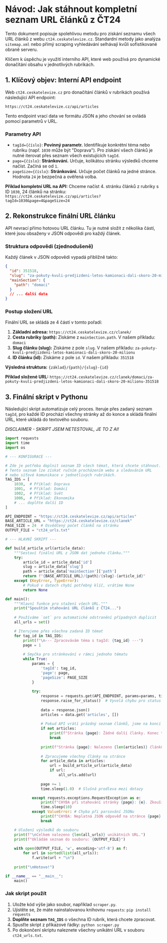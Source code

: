 # Návod: Jak stáhnout kompletní seznam URL článků z ČT24

Tento dokument popisuje spolehlivou metodu pro získání seznamu všech URL článků z webu `ct24.ceskatelevize.cz`. Standardní metody jako analýza `sitemap.xml` nebo přímý scraping vyhledávání selhávají kvůli sofistikované obraně serveru.

Klíčem k úspěchu je využití interního API, které web používá pro dynamické donačítání obsahu v jednotlivých rubrikách.

## 1. Klíčový objev: Interní API endpoint

Web `ct24.ceskatelevize.cz` pro donačítání článků v rubrikách používá následující API endpoint:

```
https://ct24.ceskatelevize.cz/api/articles
```

Tento endpoint vrací data ve formátu JSON a jeho chování se ovládá pomocí parametrů v URL.

### Parametry API

*   `tagId={číslo}`: **Povinný parametr.** Identifikuje konkrétní téma nebo rubriku (např. `1030` může být "Doprava"). Pro získání všech článků je nutné iterovat přes seznam všech existujících `tagId`.
*   `page={číslo}`: **Stránkování.** Určuje, kolikátou stránku výsledků chceme načíst. Začíná se od `1`.
*   `pageSize={číslo}`: **Stránkování.** Určuje počet článků na jedné stránce. Hodnota `24` je bezpečná a ověřená volba.

**Příklad kompletní URL na API:**
Chceme načíst 4. stránku článků z rubriky s ID `1030`, 24 článků na stránku:
`https://ct24.ceskatelevize.cz/api/articles?tagId=1030&page=4&pageSize=24`

## 2. Rekonstrukce finální URL článku

API nevrací přímo hotovou URL článku. Tu je nutné složit z několika částí, které jsou obsaženy v JSON odpovědi pro každý článek.

### Struktura odpovědi (zjednodušeně)

Každý článek v JSON odpovědi vypadá přibližně takto:

```json
{
  "id": 351518,
  "slug": "za-pokuty-kvuli-predjizdeni-letos-kamionaci-dali-skoro-20-milionu",
  "mainSection": {
    "path": "domaci"
  }
  // ... další data
}
```

### Postup složení URL

Finální URL se skládá ze 4 částí v tomto pořadí:

1.  **Základní adresa:** `https://ct24.ceskatelevize.cz/clanek/`
2.  **Cesta rubriky (path):** Získáme z `mainSection.path`. V našem příkladu: `domaci`
3.  **Slug článku (slug):** Získáme z pole `slug`. V našem příkladu: `za-pokuty-kvuli-predjizdeni-letos-kamionaci-dali-skoro-20-milionu`
4.  **ID článku (id):** Získáme z pole `id`. V našem příkladu: `351518`

**Výsledná struktura:** `{základ}/{path}/{slug}-{id}`

**Příklad složené URL:**
`https://ct24.ceskatelevize.cz/clanek/domaci/za-pokuty-kvuli-predjizdeni-letos-kamionaci-dali-skoro-20-milionu-351518`

## 3. Finální skript v Pythonu

Následující skript automatizuje celý proces. Iteruje přes zadaný seznam `tagId`, pro každé ID prochází všechny stránky až do konce a skládá finální URL, které ukládá do textového souboru.

*DISCLAIMER - SKRIPT JSEM NETESTOVAL, JE TO Z AI!*

```python
import requests
import time
import os

# --- KONFIGURACE ---

# Zde je potřeba doplnit seznam ID všech témat, která chcete stáhnout.
# Tento seznam lze získat ručním procházením webu a sledováním URL
# nebo síťové komunikace v jednotlivých rubrikách.
TAG_IDS = [
    1030,  # Příklad: Doprava
    1001,  # Příklad: Domácí
    1002,  # Příklad: Svět
    1006,  # Příklad: Ekonomika
    # ... doplňte další ID
]

API_ENDPOINT = "https://ct24.ceskatelevize.cz/api/articles"
BASE_ARTICLE_URL = "https://ct24.ceskatelevize.cz/clanek"
PAGE_SIZE = 24  # Osvědčený počet článků na stránku
OUTPUT_FILE = "ct24_urls.txt"

# --- HLAVNÍ SKRIPT ---

def build_article_url(article_data):
    """Sestaví finální URL z JSON dat jednoho článku."""
    try:
        article_id = article_data['id']
        slug = article_data['slug']
        path = article_data['mainSection']['path']
        return f"{BASE_ARTICLE_URL}/{path}/{slug}-{article_id}"
    except (KeyError, TypeError):
        # Pokud v datech chybí potřebný klíč, vrátíme None
        return None

def main():
    """Hlavní funkce pro stažení všech URL."""
    print("Spouštím stahování URL článků z ČT24...")
    
    # Používáme `set` pro automatické odstranění případných duplicit
    all_urls = set()

    # Iterujeme přes všechna zadaná ID témat
    for tag_id in TAG_IDS:
        print(f"\n--- Zpracovávám téma s tagId: {tag_id} ---")
        page = 1
        
        # Smyčka pro stránkování v rámci jednoho tématu
        while True:
            params = {
                'tagId': tag_id,
                'page': page,
                'pageSize': PAGE_SIZE
            }
            
            try:
                response = requests.get(API_ENDPOINT, params=params, timeout=20)
                response.raise_for_status()  # Vyvolá chybu pro status kódy 4xx/5xx
                
                data = response.json()
                articles = data.get('articles', [])
                
                # Pokud API vrátí prázdný seznam článků, jsme na konci tohoto tématu
                if not articles:
                    print(f"Stránka {page}: Žádné další články. Konec tématu.")
                    break
                
                print(f"Stránka {page}: Nalezeno {len(articles)} článků.")
                
                # Zpracujeme všechny články na stránce
                for article_data in articles:
                    url = build_article_url(article_data)
                    if url:
                        all_urls.add(url)
                
                page += 1
                time.sleep(1.0)  # Slušná prodleva mezi dotazy

            except requests.exceptions.RequestException as e:
                print(f"CHYBA při stahování stránky {page}: {e}. Zkouším znovu za 10s.")
                time.sleep(10)
            except ValueError: # Chyba při parsování JSONu
                print(f"CHYBA: Neplatná JSON odpověď na stránce {page}. Přeskakuji.")
                break

    # Uložení výsledků do souboru
    print(f"\nCelkem nalezeno {len(all_urls)} unikátních URL.")
    print(f"Ukládám seznam do souboru: {OUTPUT_FILE}")
    
    with open(OUTPUT_FILE, 'w', encoding='utf-8') as f:
        for url in sorted(list(all_urls)):
            f.write(url + "\n")
            
    print("\nHotovo!")

if __name__ == "__main__":
    main()

```

### Jak skript použít

1.  Uložte kód výše jako soubor, například `scraper.py`.
2.  Ujistěte se, že máte nainstalovanou knihovnu `requests`: `pip install requests`
3.  **Doplňte seznam `TAG_IDS`** o všechna ID rubrik, která chcete zpracovat.
4.  Spusťte skript z příkazové řádky: `python scraper.py`
5.  Po dokončení skriptu naleznete všechny unikátní URL v souboru `ct24_urls.txt`.